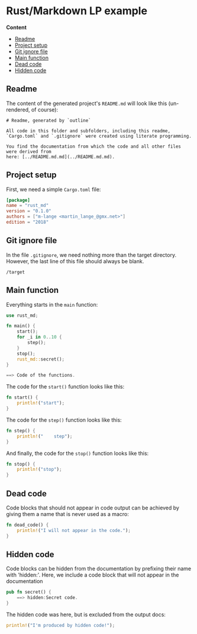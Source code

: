 # Rust/Markdown LP example


**Content**

* [Readme](#readme)
* [Project setup](#project-setup)
* [Git ignore file](#git-ignore-file)
* [Main function](#main-function)
* [Dead code](#dead-code)
* [Hidden code](#hidden-code)

## Readme

The content of the generated project's `README.md` will look like this (un-rendered, of course):

```
# Readme, generated by `outline`

All code in this folder and subfolders, including this readme,
`Cargo.toml` and `.gitignore` were created using literate programming.

You find the documentation from which the code and all other files were derived from
here: [../README.md.md](../README.md.md).
```

## Project setup

First, we need a simple `Cargo.toml` file:

```toml - file:Cargo.toml
[package]
name = "rust_md"
version = "0.1.0"
authors = ["m-lange <martin_lange_@gmx.net>"]
edition = "2018"
```

## Git ignore file

In the file `.gitignore`, we need nothing more than the target directory.
However, the last line of this file should always be blank.

``` - file:.gitignore
/target

```

## Main function

Everything starts in the `main` function:

```rust - file:src/main.rs
use rust_md;

fn main() {
    start();
    for _i in 0..10 {
        step();
    }
    stop();
    rust_md::secret();
}

==> Code of the functions.
```

The code for the `start()` function looks like this:

```rust - Code of the functions
fn start() {
    println!("start");
}
```

The code for the `step()` function looks like this:

```rust - Code of the functions
fn step() {
    println!("    step");
}
```

And finally, the code for the `stop()` function looks like this:

```rust - Code of the functions
fn stop() {
    println!("stop");
}
```

## Dead code

Code blocks that should not appear in code output can be achieved
by giving them a name that is never used as a macro:

```rust - Example
fn dead_code() {
    println!("I will not appear in the code.");
}
```

## Hidden code

Code blocks can be hidden from the documentation by prefixing their name with 'hidden:'.
Here, we include a code block that will not appear in the documentation

```rust - file:src/lib.rs
pub fn secret() {
    ==> hidden:Secret code.
}
```

The hidden code was here, but is excluded from the output docs:

```rust - hidden:Secret code
println!("I'm produced by hidden code!");
```
